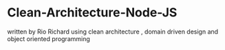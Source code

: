 # Clean-Architecture-Node-JS

written by Rio Richard using clean architecture , domain driven design and object oriented programming 